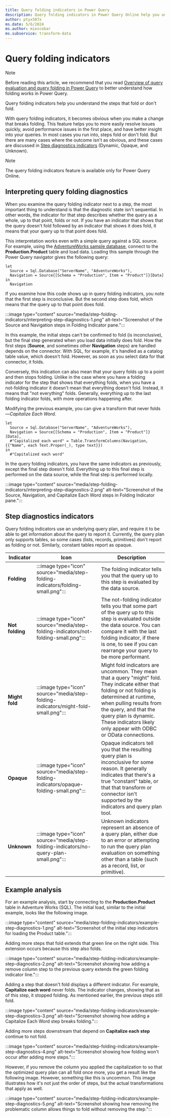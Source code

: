 ```yaml
---
title: Query folding indicators in Power Query
description: Query folding indicators in Power Query Online help you understand what steps fold and give insight into how to build more performant queries.
author: ptyx507x
ms.date: 5/6/2024
ms.author: miescobar
ms.subservice: transform-data
---
```


# Query folding indicators

> [!NOTE]
> Before reading this article, we recommend that you read [Overview of query evaluation and query folding in Power Query](query-folding-basics.md) to better understand how folding works in Power Query.

Query folding indicators help you understand the steps that fold or don't fold.

With query folding indicators, it becomes obvious when you make a change that breaks folding. This feature helps you to more easily resolve issues quickly, avoid performance issues in the first place, and have better insight into your queries. In most cases you run into, steps fold or don't fold. But there are many cases where the outcome isn't as obvious, and these cases are discussed in [Step diagnostics indicators](#step-diagnostics-indicators) (Dynamic, Opaque, and Unknown).

> [!NOTE]
> The query folding indicators feature is available only for Power Query Online.

## Interpreting query folding diagnostics

When you examine the query folding indicator next to a step, the most important thing to understand is that the diagnostic state isn't sequential. In other words, the indicator for that step describes whether the query as a whole, up to that point, folds or not. If you have an indicator that shows that the query doesn't fold followed by an indicator that shows it does fold, it means that your query up to that point does fold.

This interpretation works even with a simple query against a SQL source. For example, using the [AdventureWorks sample database](/sql/samples/adventureworks-install-configure), connect to the **Production.Product** table and load data. Loading this sample through the Power Query navigator gives the following query:

```powerquery-m
let
  Source = Sql.Database("ServerName", "AdventureWorks"),
  Navigation = Source{[Schema = "Production", Item = "Product"]}[Data]
in
  Navigation
```

If you examine how this code shows up in query folding indicators, you note that the first step is inconclusive. But the second step does fold, which means that the query up to that point does fold.

:::image type="content" source="media/step-folding-indicators/interpreting-step-diagnostics-1.png" alt-text="Screenshot of the Source and Navigation steps in Folding Indicator pane.":::

In this example, the initial steps can't be confirmed to fold (is inconclusive), but the final step generated when you load data initially does fold. How the first steps (**Source**, and sometimes other **Navigation** steps) are handled depends on the connector. With SQL, for example, it's handled as a catalog table value, which doesn't fold. However, as soon as you select data for that connector, it folds.

Conversely, this indication can also mean that your query folds up to a point and then stops folding. Unlike in the case where you have a folding indicator for the step that shows that everything folds, when you have a not-folding indicator it doesn't mean that everything doesn't fold. Instead, it means that "not everything" folds. Generally, everything up to the last folding indicator folds, with more operations happening after.

Modifying the previous example, you can give a transform that never folds&mdash;*Capitalize Each Word*.

```powerquery-m
let
  Source = Sql.Database("ServerName", "AdventureWorks"),
  Navigation = Source{[Schema = "Production", Item = "Product"]}[Data],
  #"Capitalized each word" = Table.TransformColumns(Navigation, {{"Name", each Text.Proper(_), type text}})
in
  #"Capitalized each word"
  ```
  
In the query folding indicators, you have the same indicators as previously, except the final step doesn't fold. Everything up to this final step is performed on the data source, while the final step is performed locally.

:::image type="content" source="media/step-folding-indicators/interpreting-step-diagnostics-2.png" alt-text="Screenshot of the Source, Navigation, and Capitalize Each Word steps in Folding Indicator pane.":::

## Step diagnostics indicators

Query folding indicators use an underlying query plan, and require it to be able to get information about the query to report it. Currently, the query plan only supports tables, so some cases (lists, records, primitives) don't report as folding or not. Similarly, constant tables report as opaque.

|Indicator|Icon|Description|
|---------|----|-------|
|**Folding**|:::image type="icon" source="media/step-folding-indicators/folding-small.png":::|The folding indicator tells you that the query up to this step is evaluated by the data source.|
|**Not folding**|:::image type="icon" source="media/step-folding-indicators/not-folding-small.png":::|The not-folding indicator tells you that some part of the query up to this step is evaluated outside the data source. You can compare it with the last folding indicator, if there is one, to see if you can rearrange your query to be more performant.|
|**Might fold**|:::image type="icon" source="media/step-folding-indicators/might-fold-small.png":::|Might fold indicators are uncommon. They mean that a query "might" fold. They indicate either that folding or not folding is determined at runtime, when pulling results from the query, and that the query plan is dynamic. These indicators likely only appear with ODBC or OData connections. |
|**Opaque**|:::image type="icon" source="media/step-folding-indicators/opaque-folding-small.png":::|Opaque indicators tell you that the resulting query plan is inconclusive for some reason. It generally indicates that there's a true "constant" table, or that that transform or connector isn't supported by the indicators and query plan tool.|
|**Unknown**|:::image type="icon" source="media/step-folding-indicators/no-query-plan-small.png":::|Unknown indicators represent an absence of a query plan, either due to an error or attempting to run the query plan evaluation on something other than a table (such as a record, list, or primitive).|

## Example analysis

For an example analysis, start by connecting to the **Production.Product** table in Adventure Works (SQL). The initial load, similar to the initial example, looks like the following image.

:::image type="content" source="media/step-folding-indicators/example-step-diagnostics-1.png" alt-text="Screenshot of the initial step indicators for loading the Product table.":::

Adding more steps that fold extends that green line on the right side. This extension occurs because this step also folds.

:::image type="content" source="media/step-folding-indicators/example-step-diagnostics-2.png" alt-text="Screenshot showing how adding a remove column step to the previous query extends the green folding indicator line.":::

Adding a step that doesn't fold displays a different indicator. For example, **Capitalize each word** never folds. The indicator changes, showing that as of this step, it stopped folding. As mentioned earlier, the previous steps still fold.

:::image type="content" source="media/step-folding-indicators/example-step-diagnostics-3.png" alt-text="Screenshot showing how adding a Capitalize Each Word step breaks folding.":::

Adding more steps downstream that depend on **Capitalize each step** continue to not fold.

:::image type="content" source="media/step-folding-indicators/example-step-diagnostics-4.png" alt-text="Screenshot showing how folding won't occur after adding more steps.":::

However, if you remove the column you applied the capitalization to so that the optimized query plan can all fold once more, you get a result like the following image. However, something like this is uncommon. This image illustrates how it's not just the order of steps, but the actual transformations that apply as well.

:::image type="content" source="media/step-folding-indicators/example-step-diagnostics-5.png" alt-text="Screenshot showing how removing the problematic column allows things to fold without removing the step.":::
